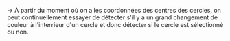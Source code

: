-> À partir du moment où on a les coordonnées des centres des cercles, on peut continuellement essayer de détecter s'il y a un grand changement de couleur à l'interrieur d'un cercle et donc détecter si le cercle est sélectionné ou non.